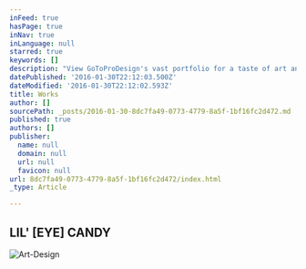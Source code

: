 ```yaml
---
inFeed: true
hasPage: true
inNav: true
inLanguage: null
starred: true
keywords: []
description: "View GoToProDesign's vast portfolio for a taste of art and design | Feel free to browse view the galleries and click through the pages of works | I love what I do!"
datePublished: '2016-01-30T22:12:03.500Z'
dateModified: '2016-01-30T22:12:02.593Z'
title: Works
author: []
sourcePath: _posts/2016-01-30-8dc7fa49-0773-4779-8a5f-1bf16fc2d472.md
published: true
authors: []
publisher:
  name: null
  domain: null
  url: null
  favicon: null
url: 8dc7fa49-0773-4779-8a5f-1bf16fc2d472/index.html
_type: Article

---
```

## LIL' \[EYE\] CANDY
![Art-Design](https://s3-us-west-2.amazonaws.com/the-grid-img/p/f3c7214ff193a2f36581795efe7c00026af90d6e.jpg)